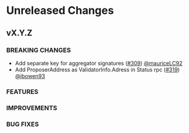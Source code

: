 # Unreleased Changes

## vX.Y.Z

### BREAKING CHANGES

- Add separate key for aggregator signatures ([#309](https://github.com/celestiaorg/optimint/pull/309)) [@mauriceLC92](https://github.com/mauriceLC92)
- Add ProposerAddress as ValidatorInfo.Adress in Status rpc ([#319](https://github.com/celestiaorg/optimint/pull/319)) [@jbowen93](https://github.com/jbowen93)

### FEATURES

### IMPROVEMENTS

### BUG FIXES
